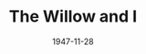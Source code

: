 ---
title: The Willow and I
date: 1947-11-28
closing_date: 1947-12-05
layout: productions
featured_image: 
image_caption:
image_credit:
playbill: 
category: 
Theatre: Theatre Jacksonville
Venue: Little Theatre
cast:
  Bailey: George Buchanan, Jr.
  Bessie Sutro: Grace E. Miles
  Dr. Oliver: V.A. Norman
  Dr. Trubee: Sven Koller
  Duke Todd: Freddie Milton
  Mabel: Maxine Browning
  Mara Sutro: Marion Albinson Conner
  Millie Sutro: Jewett Ashley
  Robin & Kirkland Todd: James S. Wigg
  Theodore Sutro: Major J. Reiser
  Tinny: Julia C. Tyler
crew:
  Assistant Stage Manager: Florence Wigg
  Curtain: George Buchanan, Sr.
  Director: L. Bramer Carlson
  Lighting controls: 
    - Mickey Mills
    - Su Hawkins
  Make-up: 
    - Beverly Adams
    - Elmo Lehman
    - Elsie Foreman
    - Milton Rehberg
  Portrait of Mrs. Conner: Jay Harder
  Properties: 
    - Anne Anderson
    - Carole Henning
    - Irma Leipold
    - June Stoy
    - Pat Ray
    - Peggy Pate
    - Ruth Buell
    - Suzanne Kahr
    - Velma Henning
  Properties Chairman: Elsie Foreman
  Scene painting and construction: 
    - Bob Booker
    - C. Eugene Sayre
    - Carole Henning
    - Harriet Warner
    - Nina Branch
    - Pat Wilson
    - Suzanne Kahr
    - Vonnie Patton
  Set and Lighting Design: Duke LeBrun
  Sound Effects: 
    - John Leipold
    - Walker Anderson
  Stage Manager: Nina Branch
  Wardrobe: 
    - Jean Edwards
    - Madge Knab
    - Mary Davis
    - Pearl Lewis
    - Vesta Leslie
    - Vonnie Patton
  Wardrobe Chairman: Janelle Gilmer
orchestra:
external_links:
---